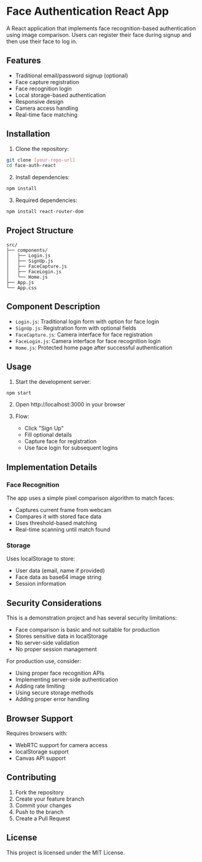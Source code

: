 # Face Authentication React App

A React application that implements face recognition-based authentication using image comparison. Users can register their face during signup and then use their face to log in.

## Features

- Traditional email/password signup (optional)
- Face capture registration
- Face recognition login
- Local storage-based authentication
- Responsive design
- Camera access handling
- Real-time face matching

## Installation

1. Clone the repository:
```bash
git clone [your-repo-url]
cd face-auth-react
```

2. Install dependencies:
```bash
npm install
```

3. Required dependencies:
```bash
npm install react-router-dom
```

## Project Structure

```
src/
├── components/
│   ├── Login.js
│   ├── SignUp.js
│   ├── FaceCapture.js
│   ├── FaceLogin.js
│   └── Home.js
├── App.js
└── App.css
```

## Component Description

- `Login.js`: Traditional login form with option for face login
- `SignUp.js`: Registration form with optional fields
- `FaceCapture.js`: Camera interface for face registration
- `FaceLogin.js`: Camera interface for face recognition login
- `Home.js`: Protected home page after successful authentication

## Usage

1. Start the development server:
```bash
npm start
```

2. Open http://localhost:3000 in your browser

3. Flow:
   - Click "Sign Up"
   - Fill optional details
   - Capture face for registration
   - Use face login for subsequent logins

## Implementation Details

### Face Recognition

The app uses a simple pixel comparison algorithm to match faces:
- Captures current frame from webcam
- Compares it with stored face data
- Uses threshold-based matching
- Real-time scanning until match found

### Storage

Uses localStorage to store:
- User data (email, name if provided)
- Face data as base64 image string
- Session information

## Security Considerations

This is a demonstration project and has several security limitations:

- Face comparison is basic and not suitable for production
- Stores sensitive data in localStorage
- No server-side validation
- No proper session management

For production use, consider:
- Using proper face recognition APIs
- Implementing server-side authentication
- Adding rate limiting
- Using secure storage methods
- Adding proper error handling

## Browser Support

Requires browsers with:
- WebRTC support for camera access
- localStorage support
- Canvas API support

## Contributing

1. Fork the repository
2. Create your feature branch
3. Commit your changes
4. Push to the branch
5. Create a Pull Request

## License

This project is licensed under the MIT License.
